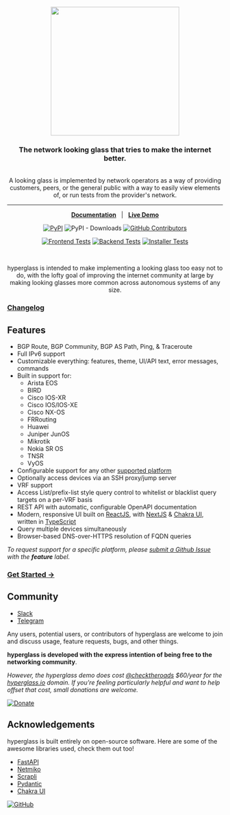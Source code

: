 <div align="center">
  <br/>
  <img src="https://res.cloudinary.com/hyperglass/image/upload/v1593916013/logo-light.svg" width=300></img>
  <br/>
  <h3>The network looking glass that tries to make the internet better.</h3>
  <br/>  
  A looking glass is implemented by network operators as a way of providing customers, peers, or the general public with a way to easily view elements of, or run tests from the provider's network.
</div>

<hr/>

<div align="center">

[**Documentation**](https://hyperglass.io)&nbsp;&nbsp;&nbsp;|&nbsp;&nbsp;&nbsp;[**Live Demo**](https://demo.hyperglass.io/)

[![PyPI](https://img.shields.io/pypi/v/hyperglass?style=for-the-badge)](https://pypi.org/project/hyperglass/)
![PyPI - Downloads](https://img.shields.io/pypi/dm/hyperglass?color=%2340798C&style=for-the-badge)
[![GitHub Contributors](https://img.shields.io/github/contributors/checktheroads/hyperglass?color=40798C&style=for-the-badge)](https://github.com/checktheroads/hyperglass)

[![Frontend Tests](https://img.shields.io/github/workflow/status/checktheroads/hyperglass/Frontend%20Testing?label=Frontend%20Tests&style=for-the-badge)](https://github.com/checktheroads/hyperglass/actions?query=workflow%3A%Frontend+Testing%22)
[![Backend Tests](https://img.shields.io/github/workflow/status/checktheroads/hyperglass/Backend%20Testing?label=Backend%20Tests&style=for-the-badge)](https://github.com/checktheroads/hyperglass/actions?query=workflow%3A%Backend+Testing%22)
[![Installer Tests](https://img.shields.io/github/workflow/status/checktheroads/hyperglass/Installer%20Testing?label=Installer%20Tests&style=for-the-badge)](https://github.com/checktheroads/hyperglass/actions?query=workflow%3A%Installer+Testing%22)

<br/>

hyperglass is intended to make implementing a looking glass too easy not to do, with the lofty goal of improving the internet community at large by making looking glasses more common across autonomous systems of any size.

</div>

### [Changelog](https://github.com/checktheroads/hyperglass/blob/v1.0.0/CHANGELOG.md)

## Features

- BGP Route, BGP Community, BGP AS Path, Ping, & Traceroute
- Full IPv6 support
- Customizable everything: features, theme, UI/API text, error messages, commands
- Built in support for:
    - Arista EOS
    - BIRD
    - Cisco IOS-XR
    - Cisco IOS/IOS-XE
    - Cisco NX-OS
    - FRRouting
    - Huawei
    - Juniper JunOS
    - Mikrotik
    - Nokia SR OS
    - TNSR
    - VyOS
- Configurable support for any other [supported platform](https://hyperglass.io/docs/platforms)
- Optionally access devices via an SSH proxy/jump server
- VRF support
- Access List/prefix-list style query control to whitelist or blacklist query targets on a per-VRF basis
- REST API with automatic, configurable OpenAPI documentation
- Modern, responsive UI built on [ReactJS](https://reactjs.org/), with [NextJS](https://nextjs.org/) & [Chakra UI](https://chakra-ui.com/), written in [TypeScript](https://www.typescriptlang.org/)
- Query multiple devices simultaneously
- Browser-based DNS-over-HTTPS resolution of FQDN queries

*To request support for a specific platform, please [submit a Github Issue](https://github.com/checktheroads/hyperglass/issues/new) with the **feature** label.*

### [Get Started →](https://hyperglass.io/)

## Community

- [Slack](https://netdev.chat/)
- [Telegram](https://t.me/hyperglasslg)

Any users, potential users, or contributors of hyperglass are welcome to join and discuss usage, feature requests, bugs, and other things.

**hyperglass is developed with the express intention of being free to the networking community**.

*However, the hyperglass demo does cost [@checktheroads](https://github.com/checktheroads) $60/year for the [hyperglass.io](https://hyperglass.io) domain. If you're feeling particularly helpful and want to help offset that cost, small donations are welcome.*

[![Donate](https://img.shields.io/badge/Donate-blue.svg?logo=paypal&style=for-the-badge)](https://www.paypal.com/cgi-bin/webscr?cmd=_s-xclick&hosted_button_id=ZQFH3BB2B5M3E&source=url)

## Acknowledgements

hyperglass is built entirely on open-source software. Here are some of the awesome libraries used, check them out too!

- [FastAPI](https://fastapi.tiangolo.com/)
- [Netmiko](https://github.com/ktbyers/netmiko)
- [Scrapli](https://github.com/carlmontanari/scrapli)
- [Pydantic](https://pydantic-docs.helpmanual.io/)
- [Chakra UI](https://chakra-ui.com/)

[![GitHub](https://img.shields.io/github/license/checktheroads/hyperglass?color=330036&style=for-the-badge)](https://github.com/checktheroads/hyperglass/blob/v1.0.0/LICENSE)
